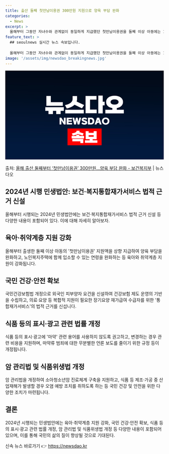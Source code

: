 ```yaml
---
title: 출산 둘째 첫만남이용권 300만원 지원으로 양육 부담 완화
categories:
  - News
excerpt: >
  올해부터 그동안 자녀수와 관계없이 동일하게 지급했던 첫만남이용권을 둘째 이상 아동에는 100만 원 더 지원한…
feature_text: >
  ## seoulnews 실시간 뉴스 속보입니다.

  올해부터 그동안 자녀수와 관계없이 동일하게 지급했던 첫만남이용권을 둘째 이상 아동에는 100만 원 더 지원한…
image: '/assets/img/newsdao_breakingnews.jpg'
---
```


![뉴스다오 속보](/assets/img/newsdao_breakingnews.jpg)

<p>출처: <a href="https://newsdao.kr/2984" rel="dofollow">올해 출산 둘째부터 ‘첫만남이용권’ 300만원…양육 부담 완화 - 보건복지부</a> | 뉴스다오</p>

<h2 data-ke-size="size26">2024년 시행 민생법안: 보건·복지통합재가서비스 법적 근거 신설</h2>
<p data-ke-size="size16">올해부터 시행되는 2024년 민생법안에는 보건·복지통합재가서비스 법적 근거 신설 등 다양한 내용이 포함되어 있다. 이에 대해 자세히 알아보자.</p>

<h2 data-ke-size="size24">육아·취약계층 지원 강화</h2>
<p data-ke-size="size16">올해부터 출생한 둘째 이상 아동의 '첫만남이용권' 지원액을 상향 지급하여 양육 부담을 완화하고, 노인복지주택에 함께 입소할 수 있는 연령을 완화하는 등 육아와 취약계층 지원이 강화됩니다.</p>

<h2 data-ke-size="size24">국민 건강·안전 확보</h2>
<p data-ke-size="size16">국민건강보험법 개정으로 외국인 피부양자 요건을 신설하여 건강보험 제도 운영의 기반을 수립하고, 의료·요양 등 복합적 지원이 필요한 장기요양 재가급여 수급자를 위한 '통합재가서비스'의 법적 근거를 신섭니다.</p>

<h2 data-ke-size="size24">식품 등의 표시·광고 관련 법률 개정</h2>
<p data-ke-size="size16">식품 등의 표시·광고에 '마약' 관련 용어를 사용하지 않도록 권고하고, 변경하는 경우 관련 비용을 지원하며, 마약류 범죄에 대한 무분별한 언론 보도를 줄이기 위한 규정 등이 개정됩니다.</p>

<h2 data-ke-size="size24">암 관리법 및 식품위생법 개정</h2>
<p data-ke-size="size16">암 관리법을 개정하여 소아청소년암 진료체계 구축을 지원하고, 식품 등 제조·가공 중 산업재해가 발생할 경우 오염 예방 조치를 취하도록 하는 등 국민 건강 및 안전을 위한 다양한 조치가 마련됩니다.</p>

<h2 data-ke-size="size24">결론</h2>
<p data-ke-size="size16">2024년 시행되는 민생법안에는 육아·취약계층 지원 강화, 국민 건강·안전 확보, 식품 등의 표시·광고 관련 법률 개정, 암 관리법 및 식품위생법 개정 등 다양한 내용이 포함되어 있으며, 이를 통해 국민의 삶의 질이 향상될 것으로 기대된다.</p> 

신속 뉴스 바로가기 👉 <a href="https://newsdao.kr" rel="dofollow">https://newsdao.kr</a>


